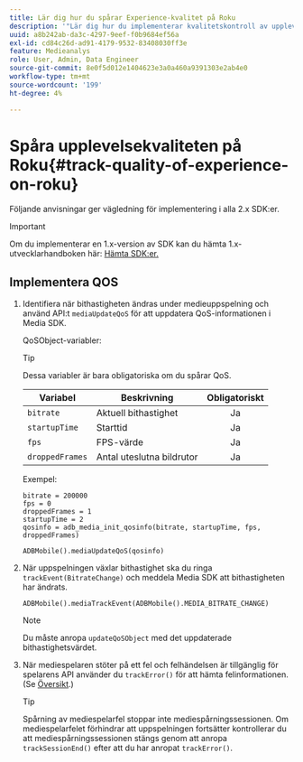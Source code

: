 ```yaml
---
title: Lär dig hur du spårar Experience-kvalitet på Roku
description: '"Lär dig hur du implementerar kvalitetskontroll av upplevelser (QoE, QoS) med Media SDK on Roku."'
uuid: a8b242ab-da3c-4297-9eef-f0b9684ef56a
exl-id: cd84c26d-ad91-4179-9532-83408030ff3e
feature: Medieanalys
role: User, Admin, Data Engineer
source-git-commit: 8e0f5d012e1404623e3a0a460a9391303e2ab4e0
workflow-type: tm+mt
source-wordcount: '199'
ht-degree: 4%

---
```


# Spåra upplevelsekvaliteten på Roku{#track-quality-of-experience-on-roku}

Följande anvisningar ger vägledning för implementering i alla 2.x SDK:er.

>[!IMPORTANT]
>
>Om du implementerar en 1.x-version av SDK kan du hämta 1.x-utvecklarhandboken här: [Hämta SDK:er.](/help/sdk-implement/download-sdks.md)

## Implementera QOS

1. Identifiera när bithastigheten ändras under medieuppspelning och använd API:t `mediaUpdateQoS` för att uppdatera QoS-informationen i Media SDK.

   QoSObject-variabler:

   >[!TIP]
   >
   >Dessa variabler är bara obligatoriska om du spårar QoS.

   | Variabel | Beskrivning | Obligatoriskt |
   | --- | --- | :---: |
   | `bitrate` | Aktuell bithastighet | Ja |
   | `startupTime` | Starttid | Ja |
   | `fps` | FPS-värde | Ja |
   | `droppedFrames` | Antal uteslutna bildrutor | Ja |

   Exempel:

   ```
   bitrate = 200000
   fps = 0
   droppedFrames = 1
   startupTime = 2
   qosinfo = adb_media_init_qosinfo(bitrate, startupTime, fps, droppedFrames)
   
   ADBMobile().mediaUpdateQoS(qosinfo)
   ```

   <!--
    QoS object creation:

    ```
    qosInfo=adb_media_init_qosinfo()
    qosInfo.bitrate = 200000
    qosInfo.fps = 0
    qosInfo.droppedFrames = 1
    qosInfo.startupTime = 2
    ```
    -->

1. När uppspelningen växlar bithastighet ska du ringa `trackEvent(BitrateChange)` och meddela Media SDK att bithastigheten har ändrats.

   ```
   ADBMobile().mediaTrackEvent(ADBMobile().MEDIA_BITRATE_CHANGE)
   ```

   >[!NOTE]
   >
   >Du måste anropa `updateQoSObject` med det uppdaterade bithastighetsvärdet.

   <!--
    ```
    qosContextData = {}
    ADBMobile().mediaTrackEvent(MEDIA_BITRATE_CHANGE, qosInfo, qosContextData)
    ```

    >[!IMPORTANT]
    >
    >Update the QoS object and call the bitrate change event on every bitrate change. This provides the most accurate QoS data.
    -->

1. När mediespelaren stöter på ett fel och felhändelsen är tillgänglig för spelarens API använder du `trackError()` för att hämta felinformationen. (Se [Översikt](/help/sdk-implement/track-errors/track-errors-overview.md).)

   >[!TIP]
   >
   >Spårning av mediespelarfel stoppar inte mediespårningssessionen. Om mediespelarfelet förhindrar att uppspelningen fortsätter kontrollerar du att mediespårningssessionen stängs genom att anropa `trackSessionEnd()` efter att du har anropat `trackError()`.
